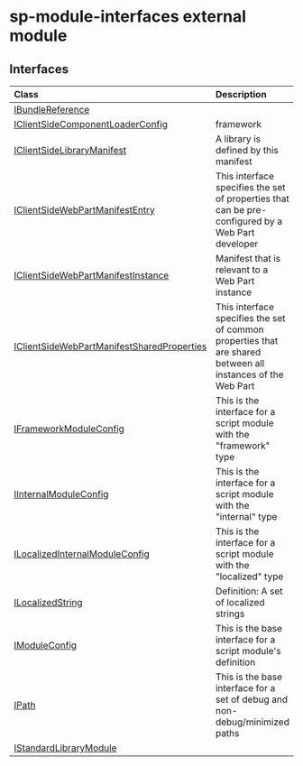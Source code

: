 # sp-module-interfaces external module



## Interfaces

| Class	   |  Description |
|:-------------|:---------------|
| [IBundleReference](IBundleReference.md)   |   |
| [IClientSideComponentLoaderConfig](IClientSideComponentLoaderConfig.md)   | framework  |
| [IClientSideLibraryManifest](IClientSideLibraryManifest.md)   | A library is defined by this manifest  |
| [IClientSideWebPartManifestEntry<TProperties>](IClientSideWebPartManifestEntry<TProperties>.md)   | This interface specifies the set of properties that can be pre-configured by a Web Part developer  |
| [IClientSideWebPartManifestInstance<TProperties>](IClientSideWebPartManifestInstance<TProperties>.md)   | Manifest that is relevant to a Web Part instance  |
| [IClientSideWebPartManifestSharedProperties](IClientSideWebPartManifestSharedProperties.md)   | This interface specifies the set of common properties that are shared between all instances of the Web Part  |
| [IFrameworkModuleConfig](IFrameworkModuleConfig.md)   | This is the interface for a script module with the "framework" type  |
| [IInternalModuleConfig](IInternalModuleConfig.md)   | This is the interface for a script module with the "internal" type  |
| [ILocalizedInternalModuleConfig](ILocalizedInternalModuleConfig.md)   | This is the interface for a script module with the "localized" type  |
| [ILocalizedString](ILocalizedString.md)   | Definition: A set of localized strings  |
| [IModuleConfig](IModuleConfig.md)   | This is the base interface for a script module's definition  |
| [IPath](IPath.md)   | This is the base interface for a set of debug and non-debug/minimized paths  |
| [IStandardLibraryModule](IStandardLibraryModule.md)   |   |



